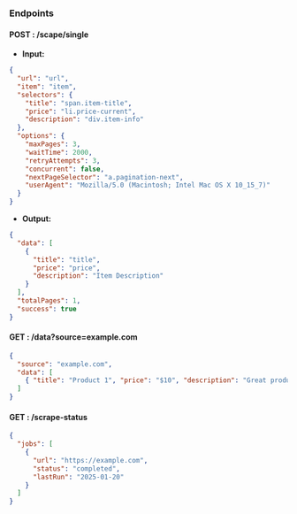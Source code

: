 ### Endpoints

#### POST : /scape/single

- **Input:**

```json
{
  "url": "url",
  "item": "item",
  "selectors": {
    "title": "span.item-title",
    "price": "li.price-current",
    "description": "div.item-info"
  },
  "options": {
    "maxPages": 3,
    "waitTime": 2000,
    "retryAttempts": 3,
    "concurrent": false,
    "nextPageSelector": "a.pagination-next",
    "userAgent": "Mozilla/5.0 (Macintosh; Intel Mac OS X 10_15_7)"
  }
}
```

- **Output:**

```json
{
  "data": [
    {
      "title": "title",
      "price": "price",
      "description": "Item Description"
    }
  ],
  "totalPages": 1,
  "success": true
}
```

#### GET : /data?source=example.com

```json
{
  "source": "example.com",
  "data": [
    { "title": "Product 1", "price": "$10", "description": "Great product" }
  ]
}
```

#### GET : /scrape-status

```json
{
  "jobs": [
    {
      "url": "https://example.com",
      "status": "completed",
      "lastRun": "2025-01-20"
    }
  ]
}
```
